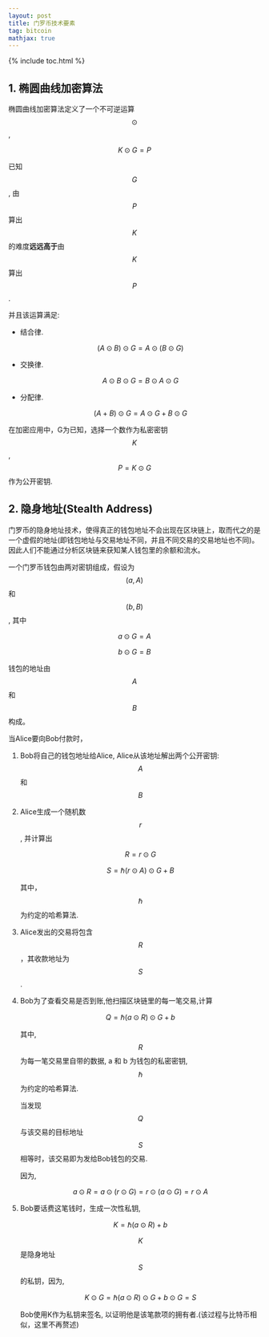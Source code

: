 ```yaml
---
layout: post
title: 门罗币技术要素
tag: bitcoin
mathjax: true
---
```


{% include toc.html %}

## 1. 椭圆曲线加密算法

椭圆曲线加密算法定义了一个不可逆运算 $$ \odot $$,

$$ K \odot G = P $$

已知 $$G$$,  由 $$P$$ 算出 $$K$$ 的难度**远远高于**由 $$K$$ 算出 $$P$$.

并且该运算满足:

- 结合律.

  $$ (A \odot B) \odot G = A \odot (B \odot G) $$

- 交换律.

  $$ A \odot B \odot G = B \odot A \odot G $$

- 分配律.

  $$ (A + B) \odot G = A \odot G + B \odot G $$

在加密应用中，G为已知，选择一个数作为私密密钥 $$K$$, $$ P = K \odot G $$ 作为公开密钥.


## 2. 隐身地址(Stealth Address)

门罗币的隐身地址技术，使得真正的钱包地址不会出现在区块链上，取而代之的是一个虚假的地址(即钱包地址与交易地址不同，并且不同交易的交易地址也不同)。 因此人们不能通过分析区块链来获知某人钱包里的余额和流水。

一个门罗币钱包由两对密钥组成，假设为 $$(a,A)$$ 和 $$(b,B)$$, 其中

$$ a \odot G = A $$

$$ b \odot G = B $$

钱包的地址由 $$A$$ 和 $$B$$ 构成。

当Alice要向Bob付款时，

1. Bob将自己的钱包地址给Alice, Alice从该地址解出两个公开密钥: $$A$$ 和 $$B$$

2. Alice生成一个随机数 $$r$$, 并计算出 

   $$ R = r \odot G $$

   $$ S = \hbar(r \odot A) \odot G + B $$

   其中，$$\hbar$$ 为约定的哈希算法.

3. Alice发出的交易将包含 $$R$$，其收款地址为 $$S$$.

4. Bob为了查看交易是否到账,他扫描区块链里的每一笔交易,计算

   $$ Q = \hbar(a \odot R) \odot G + b $$

   其中, $$R$$ 为每一笔交易里自带的数据, a 和 b 为钱包的私密密钥, $$\hbar$$ 为约定的哈希算法.

   当发现 $$Q$$ 与该交易的目标地址 $$S$$ 相等时，该交易即为发给Bob钱包的交易. 

   因为,

   $$ a \odot R = a \odot (r \odot G) = r \odot (a \odot G) = r \odot A$$

5. Bob要话费这笔钱时，生成一次性私钥,

   $$ K = \hbar(a \odot R) + b $$

   $$ K $$ 是隐身地址 $$ S $$ 的私钥，因为,

   $$ K \odot G = \hbar(a \odot R) \odot G + b \odot G = S $$

   Bob使用K作为私钥来签名, 以证明他是该笔款项的拥有者.(该过程与比特币相似，这里不再赘述)
    

